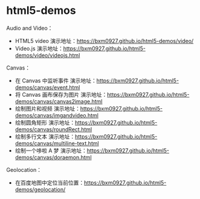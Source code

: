 # html5-demos

Audio and Video：

- HTML5 video 演示地址：https://bxm0927.github.io/html5-demos/video/
- Video.js 演示地址：https://bxm0927.github.io/html5-demos/video/videojs.html

Canvas：

- 在 Canvas 中监听事件 演示地址：https://bxm0927.github.io/html5-demos/canvas/event.html
- 将 Canvas 画布保存为图片 演示地址：https://bxm0927.github.io/html5-demos/canvas/canvas2image.html
- 绘制图片和视频 演示地址：https://bxm0927.github.io/html5-demos/canvas/imgandvideo.html
- 绘制圆角矩形 演示地址：https://bxm0927.github.io/html5-demos/canvas/roundRect.html
- 绘制多行文本 演示地址：https://bxm0927.github.io/html5-demos/canvas/multiline-text.html
- 绘制一个哆啦 A 梦 演示地址：https://bxm0927.github.io/html5-demos/canvas/doraemon.html

Geolocation：

- 在百度地图中定位当前位置：https://bxm0927.github.io/html5-demos/geolocation/
